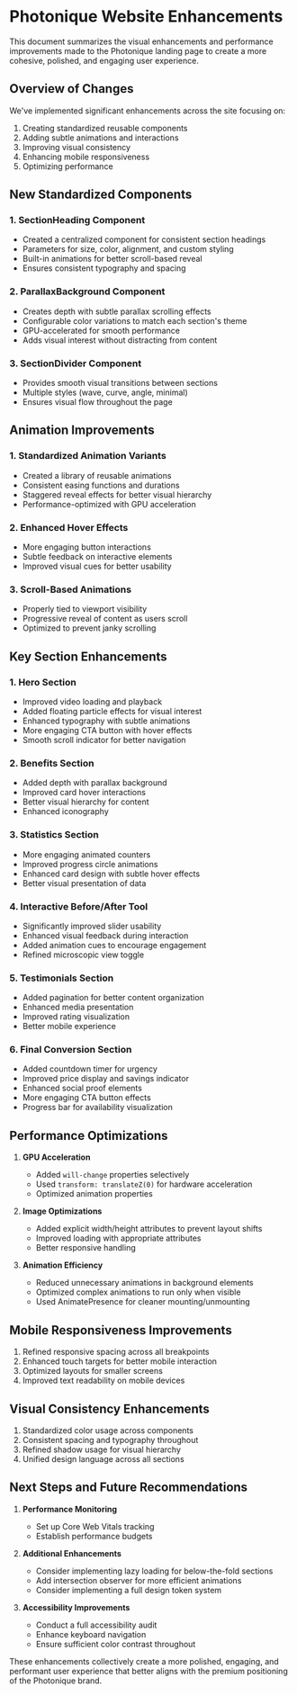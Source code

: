 # Photonique Website Enhancements

This document summarizes the visual enhancements and performance improvements made to the Photonique landing page to create a more cohesive, polished, and engaging user experience.

## Overview of Changes

We've implemented significant enhancements across the site focusing on:
1. Creating standardized reusable components
2. Adding subtle animations and interactions
3. Improving visual consistency
4. Enhancing mobile responsiveness
5. Optimizing performance

## New Standardized Components

### 1. SectionHeading Component
- Created a centralized component for consistent section headings
- Parameters for size, color, alignment, and custom styling
- Built-in animations for better scroll-based reveal
- Ensures consistent typography and spacing

### 2. ParallaxBackground Component
- Creates depth with subtle parallax scrolling effects
- Configurable color variations to match each section's theme
- GPU-accelerated for smooth performance
- Adds visual interest without distracting from content

### 3. SectionDivider Component
- Provides smooth visual transitions between sections
- Multiple styles (wave, curve, angle, minimal)
- Ensures visual flow throughout the page

## Animation Improvements

### 1. Standardized Animation Variants
- Created a library of reusable animations
- Consistent easing functions and durations
- Staggered reveal effects for better visual hierarchy
- Performance-optimized with GPU acceleration

### 2. Enhanced Hover Effects
- More engaging button interactions
- Subtle feedback on interactive elements
- Improved visual cues for better usability

### 3. Scroll-Based Animations
- Properly tied to viewport visibility
- Progressive reveal of content as users scroll
- Optimized to prevent janky scrolling

## Key Section Enhancements

### 1. Hero Section
- Improved video loading and playback
- Added floating particle effects for visual interest
- Enhanced typography with subtle animations
- More engaging CTA button with hover effects
- Smooth scroll indicator for better navigation

### 2. Benefits Section
- Added depth with parallax background
- Improved card hover interactions
- Better visual hierarchy for content
- Enhanced iconography

### 3. Statistics Section
- More engaging animated counters
- Improved progress circle animations
- Enhanced card design with subtle hover effects
- Better visual presentation of data

### 4. Interactive Before/After Tool
- Significantly improved slider usability
- Enhanced visual feedback during interaction
- Added animation cues to encourage engagement
- Refined microscopic view toggle

### 5. Testimonials Section
- Added pagination for better content organization
- Enhanced media presentation
- Improved rating visualization
- Better mobile experience

### 6. Final Conversion Section
- Added countdown timer for urgency
- Improved price display and savings indicator
- Enhanced social proof elements
- More engaging CTA button effects
- Progress bar for availability visualization

## Performance Optimizations

1. **GPU Acceleration**
   - Added `will-change` properties selectively
   - Used `transform: translateZ(0)` for hardware acceleration
   - Optimized animation properties

2. **Image Optimizations**
   - Added explicit width/height attributes to prevent layout shifts
   - Improved loading with appropriate attributes
   - Better responsive handling

3. **Animation Efficiency**
   - Reduced unnecessary animations in background elements
   - Optimized complex animations to run only when visible
   - Used AnimatePresence for cleaner mounting/unmounting

## Mobile Responsiveness Improvements

1. Refined responsive spacing across all breakpoints
2. Enhanced touch targets for better mobile interaction
3. Optimized layouts for smaller screens
4. Improved text readability on mobile devices

## Visual Consistency Enhancements

1. Standardized color usage across components
2. Consistent spacing and typography throughout
3. Refined shadow usage for visual hierarchy
4. Unified design language across all sections

## Next Steps and Future Recommendations

1. **Performance Monitoring**
   - Set up Core Web Vitals tracking
   - Establish performance budgets

2. **Additional Enhancements**
   - Consider implementing lazy loading for below-the-fold sections
   - Add intersection observer for more efficient animations
   - Consider implementing a full design token system

3. **Accessibility Improvements**
   - Conduct a full accessibility audit
   - Enhance keyboard navigation
   - Ensure sufficient color contrast throughout

These enhancements collectively create a more polished, engaging, and performant user experience that better aligns with the premium positioning of the Photonique brand.